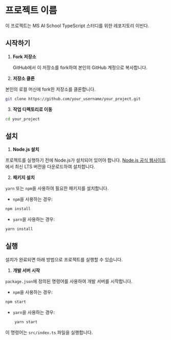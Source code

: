 # 프로젝트 이름

이 프로젝트는 MS AI School TypeScript 스터디를 위한 레포지토리 이빈다.

## 시작하기

1. **Fork 저장소**

   GitHub에서 이 저장소를 fork하여 본인의 GitHub 계정으로 복사합니다.

2. **저장소 클론**

본인의 로컬 머신에 fork한 저장소를 클론합니다.

```bash
git clone https://github.com/your_username/your_project.git
```

3. **작업 디렉토리로 이동**

```bash
cd your_project
```

## 설치

1. **Node.js 설치**

프로젝트를 실행하기 전에 Node.js가 설치되어 있어야 합니다. [Node.js 공식 웹사이트](https://nodejs.org/)에서 최신 LTS 버전을 다운로드하여 설치합니다.

2. **패키지 설치**

`yarn` 또는 `npm`을 사용하여 필요한 패키지를 설치합니다.

- `npm`을 사용하는 경우:

```bash
npm install
```

- `yarn`을 사용하는 경우:

```bash
yarn install
```

## 실행

설치가 완료되면 아래 방법으로 프로젝트를 실행할 수 있습니다.

1. **개발 서버 시작**

`package.json`에 정의된 명령어를 사용하여 개발 서버를 시작합니다.

- `npm`을 사용하는 경우:

```bash
npm start
```

- `yarn`을 사용하는 경우:

```bash
    yarn start
```

이 명령어는 `src/index.ts` 파일을 실행합니다.
